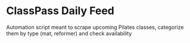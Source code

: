 # ClassPass Daily Feed
 Automation script meant to scrape upcoming Pilates classes, categorize them by type (mat, reformer) and check availability
